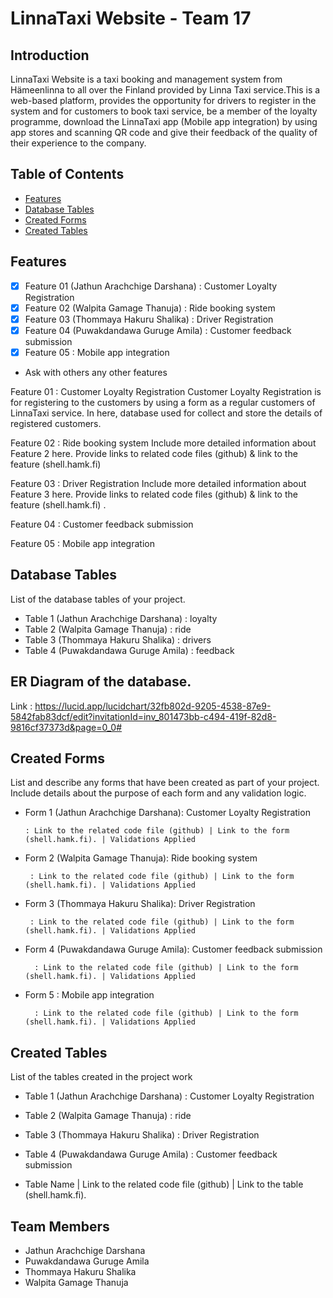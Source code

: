 # LinnaTaxi Website - Team 17

## Introduction

LinnaTaxi Website is a taxi booking and management system from Hämeenlinna to all over the Finland provided by Linna Taxi service.This is a web-based platform, provides the opportunity for drivers to register in the system and for customers to book taxi service, be a member of the loyalty programme, download the LinnaTaxi app (Mobile app integration) by using app stores and scanning QR code and give their feedback of the quality of their experience to the company.

## Table of Contents

- [Features](#features)
- [Database Tables](#database-tables)
- [Created Forms](#created-forms)
- [Created Tables](#created-tables)

## Features

 - [x] Feature 01 (Jathun Arachchige Darshana) : Customer Loyalty Registration
 - [x] Feature 02 (Walpita Gamage Thanuja) : Ride booking system
 - [x] Feature 03 (Thommaya Hakuru Shalika) : Driver Registration 
 - [x] Feature 04 (Puwakdandawa Guruge Amila) : Customer feedback submission
 - [x] Feature 05 : Mobile app integration

 - Ask with others any other features

Feature 01 : Customer Loyalty Registration
Customer Loyalty Registration is for registering to the customers by using a form as a regular customers of LinnaTaxi service. In here, database used for collect and store the details of registered customers.

Feature 02 : Ride booking system
Include more detailed information about Feature 2 here. Provide links to related code files (github) & link to the feature (shell.hamk.fi) 

Feature 03 : Driver Registration
Include more detailed information about Feature 3 here. Provide links to related code files (github) & link to the feature (shell.hamk.fi) .

Feature 04 : Customer feedback submission

Feature 05 : Mobile app integration

## Database Tables
List of the database tables of your project.

- Table 1 (Jathun Arachchige Darshana) : loyalty
- Table 2 (Walpita Gamage Thanuja) : ride 
- Table 3 (Thommaya Hakuru Shalika) : drivers
- Table 4 (Puwakdandawa Guruge Amila) : feedback

## ER Diagram of the database.

Link : https://lucid.app/lucidchart/32fb802d-9205-4538-87e9-5842fab83dcf/edit?invitationId=inv_801473bb-c494-419f-82d8-9816cf37373d&page=0_0#

## Created Forms
List and describe any forms that have been created as part of your project. Include details about the purpose of each form and any validation logic.

- Form 1 (Jathun Arachchige Darshana): Customer Loyalty Registration

      : Link to the related code file (github) | Link to the form (shell.hamk.fi). | Validations Applied
- Form 2 (Walpita Gamage Thanuja): Ride booking system

       : Link to the related code file (github) | Link to the form (shell.hamk.fi). | Validations Applied
- Form 3 (Thommaya Hakuru Shalika): Driver Registration

       : Link to the related code file (github) | Link to the form (shell.hamk.fi). | Validations Applied
- Form 4 (Puwakdandawa Guruge Amila): Customer feedback submission

        : Link to the related code file (github) | Link to the form (shell.hamk.fi). | Validations Applied
- Form 5 : Mobile app integration

        : Link to the related code file (github) | Link to the form (shell.hamk.fi). | Validations Applied                  

## Created Tables

List of the tables created in the project work

- Table 1 (Jathun Arachchige Darshana) : Customer Loyalty Registration
- Table 2 (Walpita Gamage Thanuja) : ride 
- Table 3 (Thommaya Hakuru Shalika) : Driver Registration
- Table 4 (Puwakdandawa Guruge Amila) : Customer feedback submission

- Table Name | Link to the related code file (github) | Link to the table (shell.hamk.fi).

## Team Members

- Jathun Arachchige Darshana
- Puwakdandawa Guruge Amila
- Thommaya Hakuru Shalika
- Walpita Gamage Thanuja